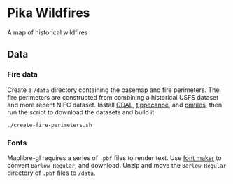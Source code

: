 # Pika Wildfires

A map of historical wildfires

## Data

### Fire data

Create a `/data` directory containing the basemap and fire perimeters. The fire perimeters are constructed from combining a historical USFS dataset and more recent NIFC dataset. Install [GDAL](https://gdal.org/), [tippecanoe](https://github.com/mapbox/tippecanoe), and [pmtiles](https://github.com/protomaps/PMTiles), then run the script to download the datasets and build it:

```
./create-fire-perimeters.sh
```

### Fonts

Maplibre-gl requires a series of `.pbf` files to render text. Use [font maker](https://maplibre.org/font-maker/) to convert `Barlow Regular`, and download. Unzip and move the `Barlow Regular` directory of `.pbf` files to `/data`.
